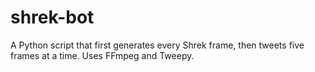 # shrek-bot
A Python script that first generates every Shrek frame, then tweets five frames at a time. Uses FFmpeg and Tweepy.
